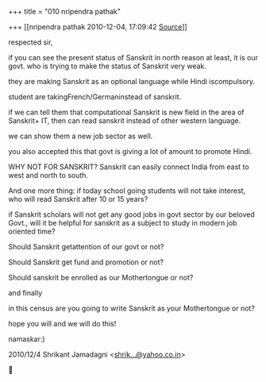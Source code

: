+++
title = "010 nripendra pathak"

+++
[[nripendra pathak	2010-12-04, 17:09:42 [Source](https://groups.google.com/g/bvparishat/c/BWQLBH68Y7E)]]



respected sir,

if you can see the present status of Sanskrit in north reason at least, it is our govt. who is trying to make the status of Sanskrit very weak.

they are making Sanskrit as an optional language while Hindi iscompulsory.

student are takingFrench/Germaninstead of sanskrit.

if we can tell them that computational Sanskrit is new field in the area of Sanskrit+ IT, then can read sanskrit instead of other western language.

we can show them a new job sector as well.

you also accepted this that govt is giving a lot of amount to promote Hindi.

WHY NOT FOR SANSKRIT? Sanskrit can easily connect India from east to west and north to south.

And one more thing: if today school going students will not take interest, who will read Sanskrit after 10 or 15 years?

if Sanskrit scholars will not get any good jobs in govt sector by our beloved Govt., will it be helpful for sanskrit as a subject to study in modern job oriented time?

Should Sanskrit getattention of our govt or not?

Should Sanskrit get fund and promotion or not?

Should sanskrit be enrolled as our Mothertongue or not?

and finally

in this census are you going to write Sanskrit as your Mothertongue or not?

  

hope you will and we will do this!

  

namaskar:) 



  

  

  
  

2010/12/4 Shrikant Jamadagni \<[shrik...@yahoo.co.in]()\>



